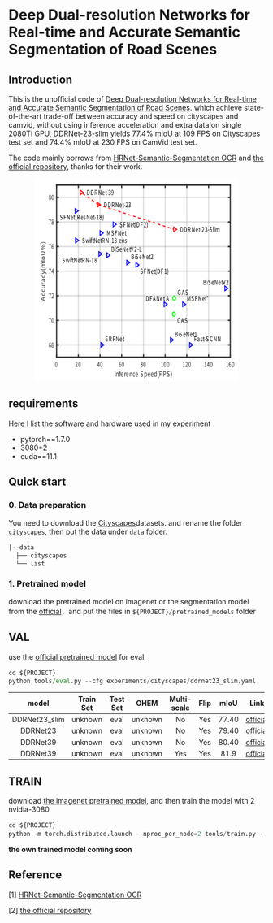 # Deep Dual-resolution Networks for Real-time and Accurate Semantic Segmentation of Road Scenes

## Introduction
This is the unofficial code of [Deep Dual-resolution Networks for Real-time and Accurate Semantic Segmentation of Road Scenes](https://arxiv.org/pdf/2101.06085.pdf). which achieve state-of-the-art trade-off between accuracy and speed on cityscapes and camvid, without using inference acceleration and extra data!on single 2080Ti GPU, DDRNet-23-slim yields 77.4% mIoU at 109 FPS on Cityscapes test set and 74.4% mIoU at 230 FPS on CamVid test set.

The code mainly borrows from [HRNet-Semantic-Segmentation OCR](https://github.com/HRNet/HRNet-Semantic-Segmentation/tree/HRNet-OCR) and [the official repository](https://github.com/ydhongHIT/DDRNet), thanks for their work.


<!-- ![](figures/ddrnet.png) -->
<figure>
  <text-align: center;>
  <center>
  <img src="./figures/ddrnet.png" alt="hrnet" title="" width="400" height="400" />
  </center>
</figcaption>
</figure>

## requirements
Here I list the software and hardware used in my experiment
- pytorch==1.7.0
- 3080*2
- cuda==11.1

## Quick start

### 0. Data preparation

You need to download the [Cityscapes](https://www.cityscapes-dataset.com/)datasets. and rename the folder `cityscapes`, then put the data under `data` folder. 
```
|--data
  ├── cityscapes
  └── list
```

### 1. Pretrained model

download the pretrained model on imagenet or the segmentation model from the [official](https://github.com/ydhongHIT/DDRNet)，and put the files in `${PROJECT}/pretrained_models` folder


## VAL

use the [official pretrained model](https://github.com/ydhongHIT/DDRNet) for eval.

```python
cd ${PROJECT}
python tools/eval.py --cfg experiments/cityscapes/ddrnet23_slim.yaml
```

| model | Train Set | Test Set | OHEM | Multi-scale| Flip | mIoU | Link |
| :--: | :--: | :--: | :--: | :--: | :--: | :--: | :--: |
| DDRNet23_slim | unknown | eval | unknown | No | Yes | 77.40 | [official](https://github.com/ydhongHIT/DDRNet) |
| DDRNet23      | unknown | eval | unknown | No | Yes | 79.40 | [official](https://github.com/ydhongHIT/DDRNet) |
| DDRNet39      | unknown | eval | unknown | No | Yes | 80.40 | [official](https://github.com/ydhongHIT/DDRNet) |
| DDRNet39      | unknown | eval | unknown | Yes | Yes | 81.9 | [official](https://github.com/ydhongHIT/DDRNet) |


## TRAIN

download [the imagenet pretrained model](https://github.com/ydhongHIT/DDRNet), and then train the model with 2 nvidia-3080

```python
cd ${PROJECT}
python -m torch.distributed.launch --nproc_per_node=2 tools/train.py --cfg experiments/cityscapes/ddrnet23_slim.yaml
```

**the own trained model coming soon**



## Reference
[1] [HRNet-Semantic-Segmentation OCR](https://github.com/HRNet/HRNet-Semantic-Segmentation/tree/HRNet-OCR) 

[2] [the official repository](https://github.com/ydhongHIT/DDRNet)

